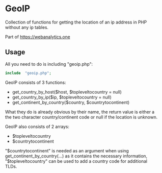 # GeoIP
Collection of functions for getting the location of an ip address in PHP without any ip tables.

Part of https://webanalytics.one

## Usage
All you need to do is including "geoip.php":
```php
include  "geoip.php";
```
GeoIP consists of 3 functions:
* get_country_by_host($host, $topleveltocountry = null)
* get_country_by_ip($ip, $topleveltocountry = null)
* get_continent_by_country($country, $countrytocontinent)

What they do is already obvious by their name, the return value is either a the two character country/continent code or null if the location is unknown.

GeoIP also consists of 2 arrays:
* $topleveltocountry
* $countrytocontinent

"$countrytocontinent" is needed as an argument when using get_continent_by_country(...) as it contains the necessary information, "$topleveltocountry" can be used to add a country code for additional TLDs.
